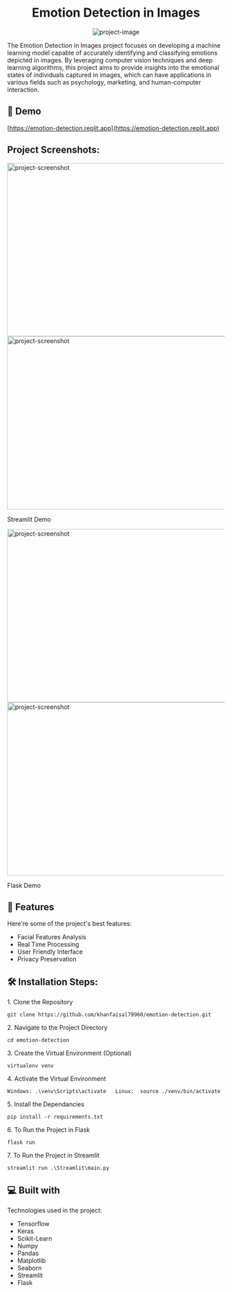 <h1 align="center" id="title">Emotion Detection in Images</h1>

<p align="center"><img src="https://socialify.git.ci/khanfaisal79960/emotion-detection/image?description=1&amp;descriptionEditable=Unveiling%20Emotions%20Through%20Image%20Analysis&amp;language=1&amp;name=1&amp;owner=1&amp;pattern=Circuit%20Board&amp;theme=Light" alt="project-image"></p>

<p id="description">The Emotion Detection in Images project focuses on developing a machine learning model capable of accurately identifying and classifying emotions depicted in images. By leveraging computer vision techniques and deep learning algorithms, this project aims to provide insights into the emotional states of individuals captured in images, which can have applications in various fields such as psychology, marketing, and human-computer interaction.</p>

<h2>🚀 Demo</h2>

[https://emotion-detection.replit.app](https://emotion-detection.replit.app)

<h2>Project Screenshots:</h2>

<img src="https://i.ibb.co/M8tBHGx/Screenshot-2024-03-09-153901.png" alt="project-screenshot" width="640" height="400">

<img src="https://i.ibb.co/8bD6wCd/Screenshot-2024-03-09-153919.png" alt="project-screenshot" width="640" height="400">
<p>Streamlit Demo</p>

<img src="https://i.ibb.co/zG9DxSZ/Screenshot-2024-03-09-154734.png" alt="project-screenshot" width="640" height="400">

<img src="https://i.ibb.co/rx7ZSvd/Screenshot-2024-03-09-154802.png" alt="project-screenshot" width="640" height="400">
<p>Flask Demo</p>
  
  
<h2>🧐 Features</h2>

Here're some of the project's best features:

*   Facial Features Analysis
*   Real Time Processing
*   User Friendly Interface
*   Privacy Preservation

<h2>🛠️ Installation Steps:</h2>

<p>1. Clone the Repository</p>

```
git clone https://github.com/khanfaisal79960/emotion-detection.git
```

<p>2. Navigate to the Project Directory</p>

```
cd emotion-detection
```

<p>3. Create the Virtual Environment (Optional)</p>

```
virtualenv venv
```

<p>4. Activate the Virtual Environment</p>

```
Windows: .\venv\Scripts\activate   Linux:  source ./venv/bin/activate
```

<p>5. Install the Dependancies</p>

```
pip install -r requirements.txt
```

<p>6. To Run the Project in Flask</p>

```
flask run
```

<p>7. To Run the Project in Streamlit</p>

```
streamlit run .\Streamlit\main.py
```

  
  
<h2>💻 Built with</h2>

Technologies used in the project:

*   Tensorflow
*   Keras
*   Scikit-Learn
*   Numpy
*   Pandas
*   Matplotlib
*   Seaborn
*   Streamlit
*   Flask

